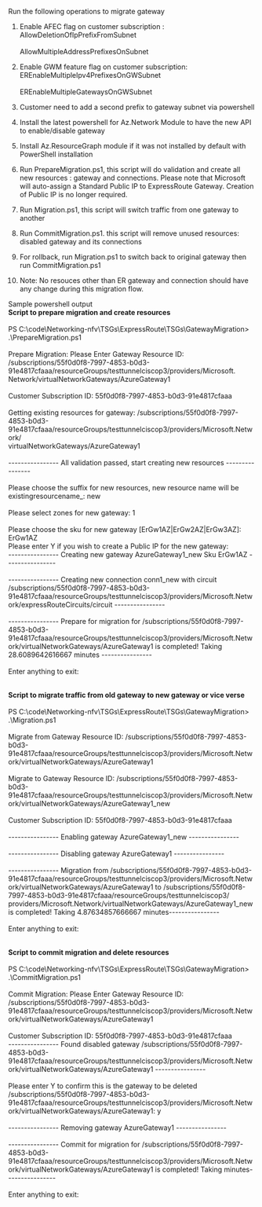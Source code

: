 Run the following operations to migrate gateway

1. Enable AFEC flag on customer subscription : 
<br>AllowDeletionOfIpPrefixFromSubnet</br>
<br>AllowMultipleAddressPrefixesOnSubnet</br>

1. Enable GWM feature flag on customer subscription: 
<br>EREnableMultipleIpv4PrefixesOnGWSubnet</br>
<br>EREnableMultipleGatewaysOnGWSubnet</br>

1. Customer need to add a second prefix to gateway subnet via powershell 
1. Install the latest powershell for Az.Network Module to have the new API to enable/disable gateway
1. Install Az.ResourceGraph module if it was not installed by default with PowerShell installation
1. Run PrepareMigration.ps1, this script will do validation and create all new resources : gateway and connections. Please note that Microsoft will auto-assign a Standard Public IP to ExpressRoute Gateway. Creation of Public IP is no longer required. 
1. Run Migration.ps1, this script will switch traffic from one gateway to another 
1. Run CommitMigration.ps1. this script will remove unused resources: disabled gateway and its connections
1. For rollback, run Migration.ps1 to switch back to original gateway then run CommitMigration.ps1
1. Note: No resouces other than ER gateway and connection should have any change during this migration flow. 

Sample powershell output 
<br><b>Script to prepare migration and create resources</b></br>
<br>PS C:\code\Networking-nfv\TSGs\ExpressRoute\TSGs\GatewayMigration> .\PrepareMigration.ps1</br>
<br>Prepare Migration: Please Enter Gateway Resource ID: /subscriptions/55f0d0f8-7997-4853-b0d3-91e4817cfaaa/resourceGroups/testtunnelciscop3/providers/Microsoft.<br>Network/virtualNetworkGateways/AzureGateway1</br>
<br>Customer Subscription ID: 55f0d0f8-7997-4853-b0d3-91e4817cfaaa</br>
<br>Getting existing resources for gateway: /subscriptions/55f0d0f8-7997-4853-b0d3-91e4817cfaaa/resourceGroups/testtunnelciscop3/providers/Microsoft.Network/<br>virtualNetworkGateways/AzureGateway1</br>
<br>---------------- All validation passed, start creating new resources ----------------</br>
<br>Please choose the suffix for new resources, new resource name will be existingresourcename_<suffix>: new</br>
<br>Please select zones for new gateway: 1</br>
<br>Please choose the sku for new gateway [ErGw1AZ|ErGw2AZ|ErGw3AZ]: ErGw1AZ</br>
Please enter Y if you wish to create a Public IP for the new gateway:
<br>---------------- Creating new gateway AzureGateway1_new Sku ErGw1AZ ----------------</br>
<br>---------------- Creating new connection conn1_new with circuit /subscriptions/55f0d0f8-7997-4853-b0d3-91e4817cfaaa/resourceGroups/testtunnelciscop3/providers/Microsoft.Network/expressRouteCircuits/circuit ----------------</br>
<br>---------------- Prepare for migration for /subscriptions/55f0d0f8-7997-4853-b0d3-91e4817cfaaa/resourceGroups/testtunnelciscop3/providers/Microsoft.Network/virtualNetworkGateways/AzureGateway1 is completed! Taking 28.6089642616667 minutes ----------------</br>
<br>Enter anything to exit:</br>

<br><b>Script to migrate traffic from old gateway to new gateway or vice verse</b></br>
<br>PS C:\code\Networking-nfv\TSGs\ExpressRoute\TSGs\GatewayMigration> .\Migration.ps1</br>
<br>Migrate from Gateway Resource ID: /subscriptions/55f0d0f8-7997-4853-b0d3-91e4817cfaaa/resourceGroups/testtunnelciscop3/providers/Microsoft.Network/virtualNetworkGateways/AzureGateway1</br>
<br>Migrate to Gateway Resource ID: /subscriptions/55f0d0f8-7997-4853-b0d3-91e4817cfaaa/resourceGroups/testtunnelciscop3/providers/Microsoft.Network/virtualNetworkGateways/AzureGateway1_new</br>
<br>Customer Subscription ID: 55f0d0f8-7997-4853-b0d3-91e4817cfaaa</br>
<br>---------------- Enabling gateway AzureGateway1_new ----------------</br>
<br>---------------- Disabling gateway AzureGateway1 ----------------</br>
<br>---------------- Migration from /subscriptions/55f0d0f8-7997-4853-b0d3-91e4817cfaaa/resourceGroups/testtunnelciscop3/providers/Microsoft.Network/virtualNetworkGateways/AzureGateway1 to /subscriptions/55f0d0f8-7997-4853-b0d3-91e4817cfaaa/resourceGroups/testtunnelciscop3/</br>providers/Microsoft.Network/virtualNetworkGateways/AzureGateway1_new is completed! Taking 4.87634857666667 minutes----------------</br>
<br>Enter anything to exit:</br>

<br><b>Script to commit migration and delete resources</b></br>
<br>PS C:\code\Networking-nfv\TSGs\ExpressRoute\TSGs\GatewayMigration> .\CommitMigration.ps1</br>
<br>Commit Migration: Please Enter Gateway Resource ID: /subscriptions/55f0d0f8-7997-4853-b0d3-91e4817cfaaa/resourceGroups/testtunnelciscop3/providers/Microsoft.Network/virtualNetworkGateways/AzureGateway1</br>
<br>Customer Subscription ID: 55f0d0f8-7997-4853-b0d3-91e4817cfaaa
<br>---------------- Found disabled gateway /subscriptions/55f0d0f8-7997-4853-b0d3-91e4817cfaaa/resourceGroups/testtunnelciscop3/providers/Microsoft.Network/virtualNetworkGateways/AzureGateway1 ----------------</br>
<br>Please enter Y to confirm this is the gateway to be deleted /subscriptions/55f0d0f8-7997-4853-b0d3-91e4817cfaaa/resourceGroups/testtunnelciscop3/providers/Microsoft.Network/virtualNetworkGateways/AzureGateway1: y</br>
<br>---------------- Removing gateway AzureGateway1 ----------------</br>
<br>---------------- Commit for migration for /subscriptions/55f0d0f8-7997-4853-b0d3-91e4817cfaaa/resourceGroups/testtunnelciscop3/providers/Microsoft.Network/virtualNetworkGateways/AzureGateway1 is completed! Taking  minutes----------------</br>
<br>Enter anything to exit:</br>
